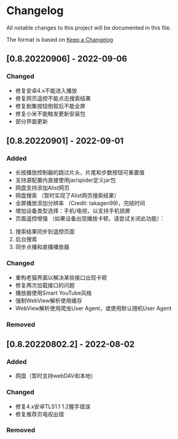 # Changelog
All notable changes to this project will be documented in this file.

The format is based on [Keep a Changelog](https://keepachangelog.com/en/1.0.0/)

## [0.8.20220906] - 2022-09-06
### Changed
- 修复安卓4.x不能进入播放
- 修复网页遥控不能点击搜索结果
- 修复剧集按钮倒叙后不能全屏
- 修复小米不能触发更新安装包
- 部分界面更新

## [0.8.20220901] - 2022-09-01
### Added
- 长按播放控制器的跳过片头，片尾和步数按钮可重置值
- 支持源配置内直接使用jar/spider定义jar包
- 网盘支持添加Alist网页
- 网盘搜索 （暂时实现了Alist网页搜索结果）
- 全屏播放添加分辨率 （Credit: takagen99)，完结时间
- 增加设备类型选择：手机/电视，以支持手机锁屏
- 页面遥控增强 （如果设备出现播放卡顿，请尝试关闭此功能）：
 1. 搜索结果同步到遥控页面
 2. 后台搜索
 3. 同步点播和直播播放器

### Changed
- 重构老猫界面以解决某些接口出现卡顿
- 修复两次加载接口的问题
- 播放器使用Smart YouTube风格
- 强制WebView解析使用缓存
- WebView解析使用爬虫User Agent，或使用默认随机User Agent

### Removed

## [0.8.20220802.2] - 2022-08-02
### Added
- 网盘（暂时支持webDAV和本地）

### Changed
- 修复4.x安卓TLS1.1 1.2握手错误
- 修复推荐页电视出错

### Removed